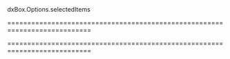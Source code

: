 <!--id-->dxBox.Options.selectedItems<!--/id-->
===========================================================================
<!--hidden--><!--/hidden-->
===========================================================================

